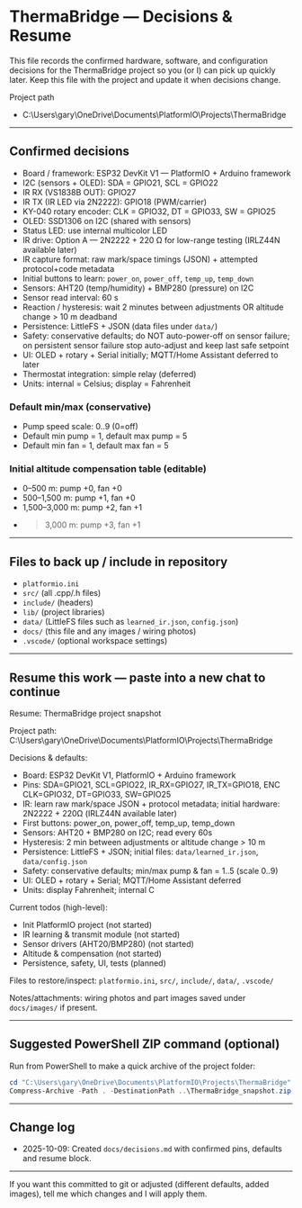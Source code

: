 # ThermaBridge — Decisions & Resume

This file records the confirmed hardware, software, and configuration decisions for the ThermaBridge project so you (or I) can pick up quickly later. Keep this file with the project and update it when decisions change.

Project path
- C:\Users\gary\OneDrive\Documents\PlatformIO\Projects\ThermaBridge

---

## Confirmed decisions

- Board / framework: ESP32 DevKit V1 — PlatformIO + Arduino framework
- I2C (sensors + OLED): SDA = GPIO21, SCL = GPIO22
- IR RX (VS1838B OUT): GPIO27
- IR TX (IR LED via 2N2222): GPIO18 (PWM/carrier)
- KY-040 rotary encoder: CLK = GPIO32, DT = GPIO33, SW = GPIO25
- OLED: SSD1306 on I2C (shared with sensors)
- Status LED: use internal multicolor LED
- IR drive: Option A — 2N2222 + 220 Ω for low-range testing (IRLZ44N available later)
- IR capture format: raw mark/space timings (JSON) + attempted protocol+code metadata
- Initial buttons to learn: `power_on`, `power_off`, `temp_up`, `temp_down`
- Sensors: AHT20 (temp/humidity) + BMP280 (pressure) on I2C
- Sensor read interval: 60 s
- Reaction / hysteresis: wait 2 minutes between adjustments OR altitude change > 10 m deadband
- Persistence: LittleFS + JSON (data files under `data/`)
- Safety: conservative defaults; do NOT auto-power-off on sensor failure; on persistent sensor failure stop auto-adjust and keep last safe setpoint
- UI: OLED + rotary + Serial initially; MQTT/Home Assistant deferred to later
- Thermostat integration: simple relay (deferred)
- Units: internal = Celsius; display = Fahrenheit

### Default min/max (conservative)
- Pump speed scale: 0..9 (0=off)
- Default min pump = 1, default max pump = 5
- Default min fan = 1, default max fan = 5

### Initial altitude compensation table (editable)
- 0–500 m: pump +0, fan +0
- 500–1,500 m: pump +1, fan +0
- 1,500–3,000 m: pump +2, fan +1
- > 3,000 m: pump +3, fan +1

---

## Files to back up / include in repository
- `platformio.ini`
- `src/` (all .cpp/.h files)
- `include/` (headers)
- `lib/` (project libraries)
- `data/` (LittleFS files such as `learned_ir.json`, `config.json`)
- `docs/` (this file and any images / wiring photos)
- `.vscode/` (optional workspace settings)

---

## Resume this work — paste into a new chat to continue

Resume: ThermaBridge project snapshot

Project path: C:\Users\gary\OneDrive\Documents\PlatformIO\Projects\ThermaBridge

Decisions & defaults:
- Board: ESP32 DevKit V1, PlatformIO + Arduino framework
- Pins: SDA=GPIO21, SCL=GPIO22, IR_RX=GPIO27, IR_TX=GPIO18, ENC CLK=GPIO32, DT=GPIO33, SW=GPIO25
- IR: learn raw mark/space JSON + protocol metadata; initial hardware: 2N2222 + 220Ω (IRLZ44N available later)
- First buttons: power_on, power_off, temp_up, temp_down
- Sensors: AHT20 + BMP280 on I2C; read every 60s
- Hysteresis: 2 min between adjustments or altitude change > 10 m
- Persistence: LittleFS + JSON; initial files: `data/learned_ir.json`, `data/config.json`
- Safety: conservative defaults; min/max pump & fan = 1..5 (scale 0..9)
- UI: OLED + rotary + Serial; MQTT/Home Assistant deferred
- Units: display Fahrenheit; internal C

Current todos (high-level):
- Init PlatformIO project (not started)
- IR learning & transmit module (not started)
- Sensor drivers (AHT20/BMP280) (not started)
- Altitude & compensation (not started)
- Persistence, safety, UI, tests (planned)

Files to restore/inspect: `platformio.ini`, `src/`, `include/`, `data/`, `.vscode/`

Notes/attachments: wiring photos and part images saved under `docs/images/` if present.

---

## Suggested PowerShell ZIP command (optional)
Run from PowerShell to make a quick archive of the project folder:

```powershell
cd "C:\Users\gary\OneDrive\Documents\PlatformIO\Projects\ThermaBridge"
Compress-Archive -Path . -DestinationPath ..\ThermaBridge_snapshot.zip -Force
```

---

## Change log
- 2025-10-09: Created `docs/decisions.md` with confirmed pins, defaults and resume block.

---

If you want this committed to git or adjusted (different defaults, added images), tell me which changes and I will apply them.
